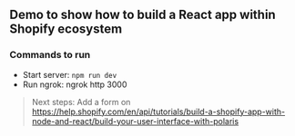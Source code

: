 ## Demo to show how to build a React app within Shopify ecosystem

### Commands to run

- Start server: `npm run dev`
- Run ngrok: ngrok http 3000

> Next steps: Add a form on https://help.shopify.com/en/api/tutorials/build-a-shopify-app-with-node-and-react/build-your-user-interface-with-polaris
